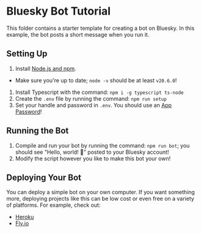 # Bluesky Bot Tutorial

This folder contains a starter template for creating a bot on Bluesky. In this example, the bot posts a short message when you run it.

## Setting Up

1. Install [Node.js and npm](https://nodejs.org/en/download/package-manager).
  - Make sure you're up to date; `node -v` should be at least `v20.6.0`!
1. Install Typescript with the command: `npm i -g typescript ts-node`
1. Create the `.env` file by running the command: `npm run setup`
1. Set your handle and password in `.env`. You should use an [App Password](https://bsky.app/settings/app-passwords)!

## Running the Bot

1. Compile and run your bot by running the command: `npm run bot`; you should see "Hello, world! 🦋" posted to your Bluesky account!
1. Modify the script however you like to make this bot your own!

## Deploying Your Bot

You can deploy a simple bot on your own computer. If you want something more, deploying projects like this can be low cost or even free on a variety of platforms. For example, check out:

- [Heroku](https://devcenter.heroku.com/articles/github-integration)
- [Fly.io](https://fly.io/docs/reference/fly-launch/)
